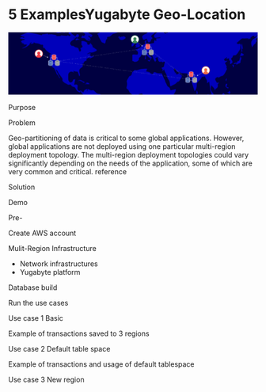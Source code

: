 

# 5 ExamplesYugabyte Geo-Location



![YB-2.5-Blog-Banner_Geo-Partitioning-1536x384](./resources/YB-2.5-Blog-Banner_Geo-Partitioning-1536x384.png)



Purpose

Problem

Geo-partitioning of data is critical to some global applications. However, global applications are not deployed using one particular multi-region deployment topology. The multi-region deployment topologies could vary significantly depending on the needs of the application, some of which are very common and critical. reference 

Solution





Demo 

Pre-

Create AWS account

Mulit-Region Infrastructure

- Network infrastructures
- Yugabyte platform

Database build

Run the use cases

Use case 1 Basic

Example of transactions saved to 3 regions

Use case 2 Default table space

Example of transactions and usage of default tablespace

Use case 3 New region

